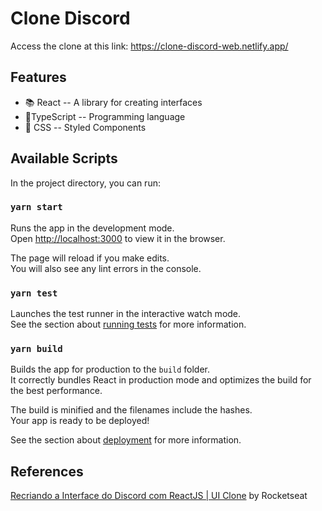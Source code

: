 # Clone Discord
Access the clone at this link: https://clone-discord-web.netlify.app/

## Features
* :books: React -- A library for creating interfaces
* :scroll:TypeScript -- Programming language
* :art: CSS -- Styled Components

## Available Scripts

In the project directory, you can run:

### `yarn start`

Runs the app in the development mode.<br />
Open [http://localhost:3000](http://localhost:3000) to view it in the browser.

The page will reload if you make edits.<br />
You will also see any lint errors in the console.

### `yarn test`

Launches the test runner in the interactive watch mode.<br />
See the section about [running tests](https://facebook.github.io/create-react-app/docs/running-tests) for more information.

### `yarn build`

Builds the app for production to the `build` folder.<br />
It correctly bundles React in production mode and optimizes the build for the best performance.

The build is minified and the filenames include the hashes.<br />
Your app is ready to be deployed!

See the section about [deployment](https://facebook.github.io/create-react-app/docs/deployment) for more information.

## References 
[Recriando a Interface do Discord com ReactJS | UI Clone](https://www.youtube.com/watch?v=x4FdZd2-_uU) by Rocketseat

